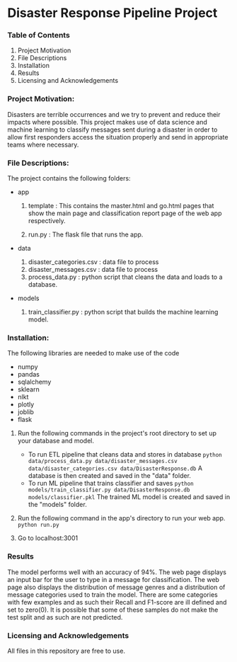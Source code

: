 # Disaster Response Pipeline Project

### Table of Contents
1. Project Motivation
2. File Descriptions
3. Installation
4. Results
5. Licensing and Acknowledgements

### Project Motivation:
Disasters are terrible occurrences and we try to prevent and reduce their impacts where possible. This project makes use of data science and machine learning to classify messages sent during a disaster in order to allow first responders access the situation properly and send in appropriate teams where necessary.

### File Descriptions:
The project contains the following folders:
- app
  1. template : This contains the master.html and go.html pages that show the main page and classification report page of the web app respectively.

  2. run.py : The flask file that runs the app.

- data
  1. disaster_categories.csv : data file to process
  2. disaster_messages.csv  : data file to process
  3. process_data.py : python script that cleans the data and loads to a database.


- models
  1. train_classifier.py : python script that builds the machine learning model.



### Installation:
The following libraries are needed to make use of the code
 - numpy
 - pandas
 - sqlalchemy
 - sklearn
 - nlkt
 - plotly
 - joblib
 - flask


1. Run the following commands in the project's root directory to set up your database and model.

    - To run ETL pipeline that cleans data and stores in database
        `python data/process_data.py data/disaster_messages.csv data/disaster_categories.csv data/DisasterResponse.db`
        A database is then created and saved in the "data" folder.
    - To run ML pipeline that trains classifier and saves
        `python models/train_classifier.py data/DisasterResponse.db models/classifier.pkl`
        The trained ML model is created and saved in the "models" folder.

2. Run the following command in the app's directory to run your web app.
    `python run.py`

3. Go to localhost:3001


### Results
The model performs well with an accuracy of 94%. The web page displays an input bar for the user to type in a message for classification. The web page also displays the distribution of message genres and a distribution of message categories used to train the model.
There are some categories with few examples and as such their Recall and F1-score are ill defined and set to zero(0). It is possible that some of these samples do not make the test split and as such are not predicted.  

### Licensing and Acknowledgements
All files in this repository are free to use.  
